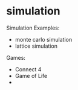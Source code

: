 # simulation

Simulation Examples: 
* monte carlo simulation
* lattice simulation

Games:
* Connect 4
* Game of Life
* 
